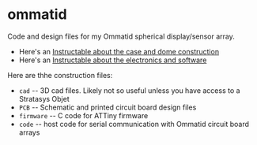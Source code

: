 # ommatid

Code and design files for my Ommatid spherical display/sensor array. 

* Here's an [Instructable about the case and dome construction]()
* Here's an [Instructable about the electronics and software]()

Here are thhe construction files:

* `cad` -- 3D cad files. Likely not so useful unless you have access to a Stratasys Objet 
* `PCB` -- Schematic and printed circuit board design files
* `firmware` -- C code for ATTiny firmware
* `code` -- host code for serial communication with Ommatid circuit board arrays
